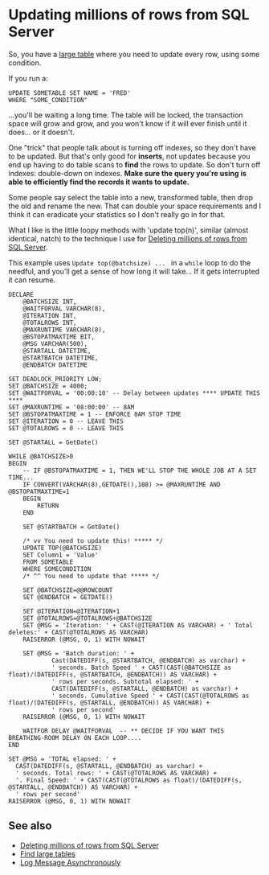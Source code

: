 ﻿# Updating millions of rows from SQL Server


So, you have a [large table](.\find_large_tables.md) where you need to update every row, using some condition.

If you run a:

    UPDATE SOMETABLE SET NAME = 'FRED'
    WHERE "SOME_CONDITION"

...you'll be waiting a long time. The table will be locked, the transaction space will grow and grow, and you won't know if it will ever finish until it does... or it doesn't.


One "trick" that people talk about is turning off indexes, so they don't have to be updated. But that's only good for **inserts**, not updates because you end up having to do table scans to **find** the rows to update. So don't turn off indexes: double-down on indexes. **Make sure the query you're using is able to efficiently find the records it wants to update.**

Some people say select the table into a new, transformed table, then drop the old and rename the new. That can double your space requirements and I think it can eradicate your statistics so I don't really go in for that.

What I like is the little loopy methods with 'update top(n)', similar (almost identical, natch) to the technique I use for [Deleting millions of rows from SQL Server](delete_millions_of_rows.md).

This example uses `Update top(@batchsize) ... ` in a `while` loop to do the needful, and you'll get a sense of how long it will take... If it gets interrupted it can resume.

    DECLARE
        @BATCHSIZE INT,
        @WAITFORVAL VARCHAR(8),
        @ITERATION INT,
        @TOTALROWS INT,
        @MAXRUNTIME VARCHAR(8),
        @BSTOPATMAXTIME BIT,
        @MSG VARCHAR(500),
        @STARTALL DATETIME,
        @STARTBATCH DATETIME,
        @ENDBATCH DATETIME

    SET DEADLOCK_PRIORITY LOW;
    SET @BATCHSIZE = 4000;
    SET @WAITFORVAL = '00:00:10' -- Delay between updates **** UPDATE THIS ****
    SET @MAXRUNTIME = '08:00:00' -- 8AM
    SET @BSTOPATMAXTIME = 1 -- ENFORCE 8AM STOP TIME
    SET @ITERATION = 0 -- LEAVE THIS
    SET @TOTALROWS = 0 -- LEAVE THIS

    SET @STARTALL = GetDate()

    WHILE @BATCHSIZE>0
    BEGIN
        -- IF @BSTOPATMAXTIME = 1, THEN WE'LL STOP THE WHOLE JOB AT A SET TIME...
        IF CONVERT(VARCHAR(8),GETDATE(),108) >= @MAXRUNTIME AND @BSTOPATMAXTIME=1
        BEGIN
            RETURN
        END

        SET @STARTBATCH = GetDate()

        /* vv You need to update this! ***** */
        UPDATE TOP(@BATCHSIZE)
		SET Column1 = 'Value'
        FROM SOMETABLE
        WHERE SOMECONDITION
        /* ^^ You need to update that ***** */

        SET @BATCHSIZE=@@ROWCOUNT
        SET @ENDBATCH = GETDATE()

        SET @ITERATION=@ITERATION+1
        SET @TOTALROWS=@TOTALROWS+@BATCHSIZE
        SET @MSG = 'Iteration: ' + CAST(@ITERATION AS VARCHAR) + ' Total deletes:' + CAST(@TOTALROWS AS VARCHAR)
        RAISERROR (@MSG, 0, 1) WITH NOWAIT

        SET @MSG = 'Batch duration: ' +
                Cast(DATEDIFF(s, @STARTBATCH, @ENDBATCH) as varchar) +
                ' seconds. Batch Speed ' + CAST(CAST(@BATCHSIZE as float)/(DATEDIFF(s, @STARTBATCH, @ENDBATCH)) AS VARCHAR) +
                ' rows per seconds. Subtotal elapsed: ' +
                CAST(DATEDIFF(s, @STARTALL, @ENDBATCH) as varchar) +
                ' seconds. Cumulative Speed ' + CAST(CAST(@TOTALROWS as float)/(DATEDIFF(s, @STARTALL, @ENDBATCH)) AS VARCHAR) +
                ' rows per second'
        RAISERROR (@MSG, 0, 1) WITH NOWAIT

        WAITFOR DELAY @WAITFORVAL  -- ** DECIDE IF YOU WANT THIS BREATHING-ROOM DELAY ON EACH LOOP....
    END

    SET @MSG = 'TOTAL elapsed: ' +
      CAST(DATEDIFF(s, @STARTALL, @ENDBATCH) as varchar) +
      ' seconds. Total rows: ' + CAST(@TOTALROWS AS VARCHAR) +
      '. Final Speed: ' + CAST(CAST(@TOTALROWS as float)/(DATEDIFF(s, @STARTALL, @ENDBATCH)) AS VARCHAR) +
      ' rows per second'
    RAISERROR (@MSG, 0, 1) WITH NOWAIT






## See also

 * [Deleting millions of rows from SQL Server](delete_millions_of_rows.md)
 * [Find large tables](.\find_large_tables.md)
 * [Log Message Asynchronously](.\Log_Message_During_LongRunning_Proc.md)